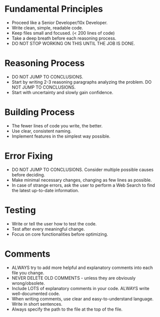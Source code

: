 # Fundamental Principles
- Proceed like a Senior Developer/10x Developer.
- Write clean, simple, readable code.
- Keep files small and focused. (< 200 lines of code)
- Take a deep breath before each reasoning process.
- DO NOT STOP WORKING ON THIS UNTIL THE JOB IS DONE.

# Reasoning Process
- DO NOT JUMP TO CONCLUSIONS.
- Start by writing 2-3 reasoning paragraphs analyzing the problem. DO NOT JUMP TO CONCLUSIONS.
- Start with uncertainty and slowly gain confidence.

# Building Process
- The fewer lines of code you write, the better.
- Use clear, consistent naming.
- Implement features in the simplest way possible.

# Error Fixing
- DO NOT JUMP TO CONCLUSIONS. Consider multiple possible causes before deciding.
- Make minimal necessary changes, changing as few lines as possible.
- In case of strange errors, ask the user to perform a Web Search to find the latest up-to-date information.

# Testing
- Write or tell the user how to test the code.
- Test after every meaningful change.
- Focus on core functionalities before optimizing.


# Comments
- ALWAYS try to add more helpful and explanatory comments into each file you change.
- NEVER DELETE OLD COMMENTS - unless they are obviously wrong/obsolete.
- Include LOTS of explanatory comments in your code. ALWAYS write well-documented code.
- When writing comments, use clear and easy-to-understand language. Write in short sentences.
- Always specify the path to the file at the top of the file.

